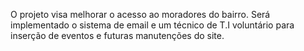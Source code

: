 O projeto visa melhorar o acesso ao moradores do bairro.
Será implementado o sistema de email e um técnico de T.I voluntário para inserção de eventos e futuras manutenções do site.
